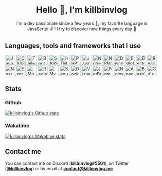 <h1 align="center">Hello 👋, I'm killbinvlog</h1>
<p align="center">I'm a dev passionate since a few years 🤑, my favorite language is JavaScript ✌️ ! I try to discover new things every day 🤩</p>

<h2>Languages, tools and frameworks that I use</h2>
<a href="https://developer.mozilla.org/fr/docs/Web/JavaScript">
	<img src="https://cdn.jsdelivr.net/gh/devicons/devicon/icons/javascript/javascript-original.svg" width="32" alt="JavaScript's original logo">
</a>
<a href="https://developer.mozilla.org/fr/docs/Web/CSS">
	<img src="https://cdn.jsdelivr.net/gh/devicons/devicon/icons/css3/css3-original.svg" width="32" alt="CSS3's original logo">
</a>
<a href="https://tailwindcss.com">
	<img src="https://cdn.jsdelivr.net/gh/devicons/devicon/icons/tailwindcss/tailwindcss-plain.svg" width="32" alt="TailwindCSS's plain logo">
</a>
<a href="https://getbootstrap.com">
	<img src="https://cdn.jsdelivr.net/gh/devicons/devicon/icons/bootstrap/bootstrap-original.svg" width="32" alt="Bootstrap's original logo">
</a>
<a href="https://sass-lang.com">
	<img src="https://cdn.jsdelivr.net/gh/devicons/devicon/icons/sass/sass-original.svg" width="32" alt="SASS's original logo">
</a>
<a href="https://developer.mozilla.org/fr/docs/Web/HTML">
	<img src="https://cdn.jsdelivr.net/gh/devicons/devicon/icons/html5/html5-original.svg" width="32" alt="HTML5's original logo">
</a>
<a href="https://www.php.net">
	<img src="https://cdn.jsdelivr.net/gh/devicons/devicon/icons/php/php-original.svg" width="32" alt="PHP's original logo">
</a>
<a href="https://www.java.com">
	<img src="https://cdn.jsdelivr.net/gh/devicons/devicon/icons/java/java-original.svg" width="32" alt="Java's original logo">
</a>
<a href="https://www.nodejs.org">
	<img src="https://cdn.jsdelivr.net/gh/devicons/devicon/icons/nodejs/nodejs-original.svg" width="32" alt="NodeJS's original logo">
</a>
<a href="https://www.npmjs.com">
	<img src="https://cdn.jsdelivr.net/gh/devicons/devicon/icons/npm/npm-original-wordmark.svg" width="32" alt="NPM's original wordmark logo">
</a>
<a href="https://discord.js.org">
	<img src="https://cdn.jsdelivr.net/gh/devicons/devicon/icons/discordjs/discordjs-original.svg" width="32" alt="DiscordJS's original logo">
</a>
<a href="https://eslint.org">
	<img src="https://cdn.jsdelivr.net/gh/devicons/devicon/icons/eslint/eslint-original.svg" width="32" alt="Eslint's original logo">
</a>
<a href="https://www.electronjs.org">
	<img src="https://cdn.jsdelivr.net/gh/devicons/devicon/icons/electron/electron-original.svg" width="32" alt="Electron's original logo">
</a>
<a href="https://reactjs.org">
	<img src="https://cdn.jsdelivr.net/gh/devicons/devicon/icons/react/react-original.svg" width="32" alt="React's original logo">
</a>
<a href="https://nextjs.org">
	<img src="https://cdn.jsdelivr.net/gh/devicons/devicon/icons/nextjs/nextjs-original.svg" width="32" alt="NextJS's original logo">
</a>
<a href="https://expressjs.com">
	<img src="https://cdn.jsdelivr.net/gh/devicons/devicon/icons/express/express-original.svg" width="32" alt="ExpressJS's original logo">
</a>
<a href="https://www.mongodb.com">
	<img src="https://cdn.jsdelivr.net/gh/devicons/devicon/icons/mongodb/mongodb-original.svg" width="32" alt="MongoDB's original logo">
</a>
<a href="https://redis.io">
	<img src="https://cdn.jsdelivr.net/gh/devicons/devicon/icons/redis/redis-original.svg" width="32" alt="Redis's original logo">
</a>
<a href="https://www.mysql.com">
	<img src="https://cdn.jsdelivr.net/gh/devicons/devicon/icons/mysql/mysql-original.svg" width="32" alt="MySQL's original logo">
<a href="https://sequelize.org">
	<img src="https://cdn.jsdelivr.net/gh/devicons/devicon/icons/sequelize/sequelize-original.svg" width="32" alt="Sequelize's original logo">
</a>
<a href="https://www.docker.com">
	<img src="https://cdn.jsdelivr.net/gh/devicons/devicon/icons/docker/docker-original.svg" width="32" alt="Docker's original logo">
</a>
<a href="https://code.visualstudio.com">
	<img src="https://cdn.jsdelivr.net/gh/devicons/devicon/icons/vscode/vscode-original.svg" width="32" alt="Visual Studio Code's original logo">
</a>
<a href="https://www.jetbrains.com">
	<img src="https://cdn.jsdelivr.net/gh/devicons/devicon/icons/jetbrains/jetbrains-original.svg" width="32" alt="JetBrains's original logo">
</a>
<a href="https://www.figma.com">
	<img src="https://cdn.jsdelivr.net/gh/devicons/devicon/icons/figma/figma-original.svg" width="32" alt="Figma's original logo">
</a>
<a href="https://www.nginx.com">
	<img src="https://cdn.jsdelivr.net/gh/devicons/devicon/icons/nginx/nginx-original.svg" width="32" alt="Nginx's original logo">
</a>
<a href="https://httpd.apache.org">
	<img src="https://cdn.jsdelivr.net/gh/devicons/devicon/icons/apache/apache-original.svg" width="32" alt="Apache's original logo">
</a>
<a href="https://www.gnu.org/software/bash">
	<img src="https://cdn.jsdelivr.net/gh/devicons/devicon/icons/bash/bash-original.svg" width="32" alt="Bash's original logo">
</a>
<a href="https://git-scm.com">
	<img src="https://cdn.jsdelivr.net/gh/devicons/devicon/icons/git/git-original.svg" width="32" alt="Git's original logo">
</a>
<h2>Stats</h2>
<h3>Github</h3>
<a href="https://www.github.com/killbinvlog">
  <img src="https://github-readme-stats.vercel.app/api?username=killbinvlog&count_private=true&theme=dark" alt="killbinvlog's Github stats" />
</a>
<h3>Wakatime</h3>
<a href="https://www.wakatime.com/@killbinvlog">
  <img src="https://github-readme-stats.vercel.app/api/wakatime?username=killbinvlog&layout=compact&theme=dark" alt="killbinvlog's Wakatime stats" />
</a>
<h2>Contact me</h2>
<p>You can contact me on Discord (<strong>killbinvlog#5561</strong>), on Twitter (<a href="https://twitter.com/killbinvlog"><strong>@killbinvlog</strong></a>) or by email at <a href="mailto:contact@killbinvlog.me"><strong>contact@killbinvlog.me</strong></a></p>
